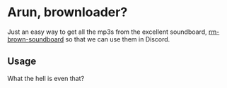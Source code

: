 # Arun, brownloader?

Just an easy way to get all the mp3s from the excellent soundboard, [rm-brown-soundboard](https://www.rm-brown-soundboard.xyz) 
so that we can use them in Discord.

## Usage

What the hell is even that?
